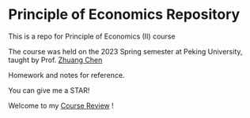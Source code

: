 # Principle of Economics Repository

This is a repo for Principle of Economics (II) course

The course was held on the 2023 Spring semester at Peking University, taught by Prof. [Zhuang Chen](https://econ.pku.edu.cn/szdw/zzjs/ybjs/scyjjxx/365829.htm)

Homework and notes for reference.

You can give me a STAR!

Welcome to my [Course Review](https://www.lyt0112.com/blog/course_review-zh) !

